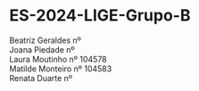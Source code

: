 # ES-2024-LIGE-Grupo-B
Beatriz Geraldes nº <br>
Joana Piedade nº <br>
Laura Moutinho nº 104578 <br>
Matilde Monteiro nº 104583 <br>
Renata Duarte nº <br>
